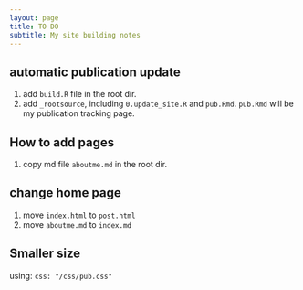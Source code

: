 ```yaml
---
layout: page
title: TO DO
subtitle: My site building notes
---
```



## automatic publication update
1. add `build.R` file in the root dir.
2. add `_rootsource`, including `0.update_site.R` and `pub.Rmd`. `pub.Rmd` will be my publication tracking page.

## How to add pages
1. copy md file `aboutme.md` in the root dir.

## change home page
1. move `index.html` to `post.html`
2. move `aboutme.md` to `index.md`

## Smaller size
using: `css: "/css/pub.css"`
